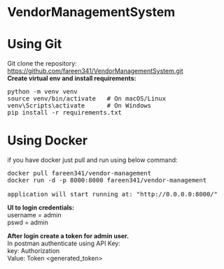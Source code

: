 # VendorManagementSystem

# Using Git
Git clone the repository: https://github.com/fareen341/VendorManagementSystem.git<br>
<b>Create virtual env and install requirements:</b>
<pre>python -m venv venv
source venv/bin/activate   # On macOS/Linux
venv\Scripts\activate      # On Windows
pip install -r requirements.txt
</pre>

# Using Docker
if you have docker just pull and run using below command:
<pre>
docker pull fareen341/vendor-management
docker run -d -p 8000:8000 fareen341/vendor-management
  
application will start running at: "http://0.0.0.0:8000/"
</pre>

<b>UI to login credentials:</b><br>
username = admin<br>
pswd = admin<br>

<b>After login create a token for admin user.</b><br>
In postman authenticate using API Key: <br>
key: Authorization<br>
Value: Token <generated_token><br>
